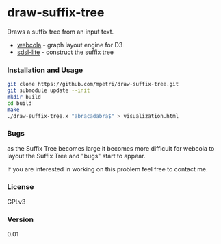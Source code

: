 # draw-suffix-tree
Draws a suffix tree from an input text.
  - [webcola](http://marvl.infotech.monash.edu/webcola/) - graph layout engine for D3
  - [sdsl-lite](https://github.com/simongog/sdsl-lite) - construct the suffix tree

### Installation and Usage

```sh
git clone https://github.com/mpetri/draw-suffix-tree.git
git submodule update --init
mkdir build
cd build
make
./draw-suffix-tree.x "abracadabra$" > visualization.html
```

### Bugs

as the Suffix Tree becomes large it becomes more difficult for webcola to layout the Suffix Tree and "bugs" start to appear. 

If you are interested in working on this problem feel free to contact me.

### License

GPLv3


### Version
0.01
